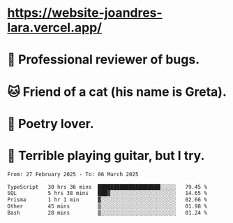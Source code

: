 # https://website-joandres-lara.vercel.app/
# 🐛 Professional reviewer of bugs.
# 🐱 Friend of a cat (his name is Greta).
# 📜 Poetry lover.
# 🎸 Terrible playing guitar, but I try.

<!--START_SECTION:waka-->

```txt
From: 27 February 2025 - To: 06 March 2025

TypeScript   30 hrs 36 mins  ████████████████████░░░░░   79.45 %
SQL          5 hrs 38 mins   ███▓░░░░░░░░░░░░░░░░░░░░░   14.65 %
Prisma       1 hr 1 min      ▓░░░░░░░░░░░░░░░░░░░░░░░░   02.66 %
Other        45 mins         ▒░░░░░░░░░░░░░░░░░░░░░░░░   01.98 %
Bash         28 mins         ▒░░░░░░░░░░░░░░░░░░░░░░░░   01.24 %
```

<!--END_SECTION:waka-->
